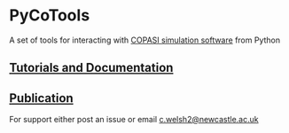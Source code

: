 # PyCoTools

A set of tools for interacting with [COPASI simulation software](http://copasi.org/) from Python

## [Tutorials and Documentation](http://pycotools.readthedocs.io/en/copasiversion21/)

## <a href=https://academic.oup.com/bioinformatics/advance-article/doi/10.1093/bioinformatics/bty409/5001390>Publication</a>

For support either post an issue or email c.welsh2@newcastle.ac.uk
